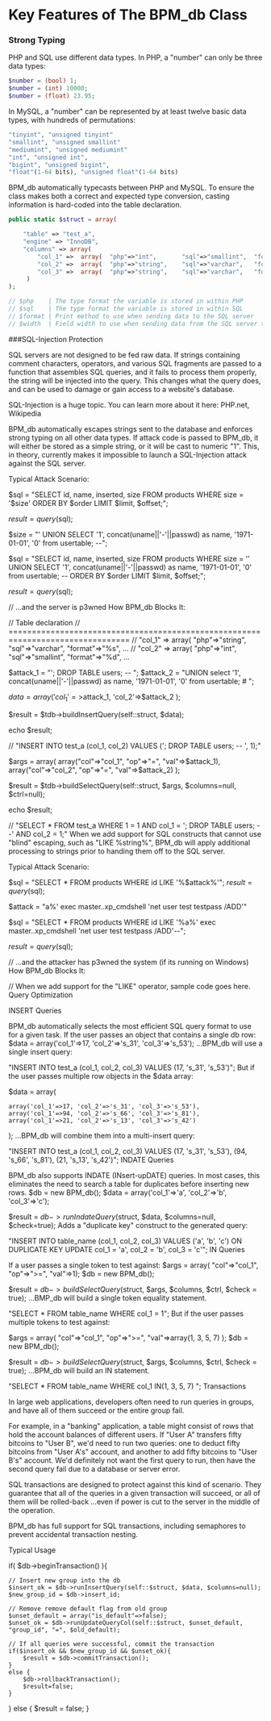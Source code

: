 # Key Features of The BPM_db Class

### Strong Typing

PHP and SQL use different data types. In PHP, a "number" can only be three data types:

```php
$number = (bool) 1;
$number = (int) 10000;
$number = (float) 23.95;
```

In MySQL, a "number" can be represented by at least twelve basic data types, with hundreds of permutations:

```php
"tinyint", "unsigned tinyint"
"smallint", "unsigned smallint"
"mediumint", "unsigned mediumint"
"int", "unsigned int",
"bigint", "unsigned bigint",
"float"(1-64 bits), "unsigned float"(1-64 bits)
```

BPM_db automatically typecasts between PHP and MySQL. To ensure the class makes both a correct and expected type conversion, casting 
information is hard-coded into the table declaration.

```php
public static $struct = array(

	"table" => "test_a",
	"engine" => "InnoDB",
	"columns" => array(
	    "col_1" =>	array(	"php"=>"int",	    "sql"=>"smallint",	"format"=>"%d", "width"=>6),   // ...
	    "col_2" =>	array(	"php"=>"string",    "sql"=>"varchar",	"format"=>"%s", "width"=>250), // ...
	    "col_3" =>	array(	"php"=>"string",    "sql"=>"varchar",	"format"=>"%s", "width"=>250)  // ...
	 )
);

// $php    | The type format the variable is stored in within PHP
// $sql    | The type format the variable is stored in within SQL
// $format | Print method to use when sending data to the SQL server
// $width  | Field width to use when sending data from the SQL server to PHP
```

###SQL-Injection Protection

SQL servers are not designed to be fed raw data. If strings containing comment characters, operators, and various SQL fragments are passed to a function that assembles SQL queries, and it fails to process them properly, the string will be injected into the query. This changes what the query does, and can be used to damage or gain access to a website's database.

SQL-Injection is a huge topic. You can learn more about it here: PHP.net, Wikipedia

BPM_db automatically escapes strings sent to the database and enforces strong typing on all other data types. If attack code is passed to BPM_db, it will either be stored as a simple string, or it will be cast to numeric "1". This, in theory, currently makes it impossible to launch a SQL-Injection attack against the SQL server.

Typical Attack Scenario:

$sql  = "SELECT id, name, inserted, size FROM products
                  WHERE size = '$size'
                  ORDER BY $order LIMIT $limit, $offset;";

$result = query($sql);

$size = "' UNION SELECT '1', concat(uname||'-'||passwd) as name, '1971-01-01', '0' from usertable; --";

$sql  = "SELECT id, name, inserted, size FROM products WHERE size = ''
	 UNION SELECT '1', concat(uname||'-'||passwd) as name, '1971-01-01', '0' from usertable;
	 -- ORDER BY $order LIMIT $limit, $offset;";

$result = query($sql);

// ...and the server is p3wned
How BPM_db Blocks It:

// Table declaration
// ================================================================================
// "col_1" =>	array(	"php"=>"string",    "sql"=>"varchar",	"format"=>"%s", ...
// "col_2" =>	array(	"php"=>"int",	    "sql"=>"smallint",	"format"=>"%d", ...

$attack_1 = "'; DROP TABLE users; -- ";
$attack_2 = "UNION select '1', concat(uname||'-'||passwd) as name, '1971-01-01', '0' from usertable; # ";

$data = array( 'col_1'=>$attack_1, 'col_2'=>$attack_2 );

$result = $tdb->buildInsertQuery(self::struct, $data);

echo $result;

// "INSERT INTO test_a (col_1, col_2) VALUES ('\; DROP TABLE users; -- ', 1);"

$args = array(
	 array("col"=>"col_1", "op"=>"=", "val"=>$attack_1),
	 array("col"=>"col_2", "op"=>"=", "val"=>$attack_2)
);

$result = $tdb->buildSelectQuery(self::struct, $args, $columns=null, $ctrl=null);

echo $result;

// "SELECT * FROM test_a  WHERE 1 = 1 AND col_1 = '\; DROP TABLE users; --' AND col_2 = 1;"
When we add support for SQL constructs that cannot use "blind" escaping, such as "LIKE %string%", BPM_db will apply additional processing to strings prior to handing them off to the SQL server.

Typical Attack Scenario:

$sql  = "SELECT * FROM products WHERE id LIKE '%$attack%'";
$result = query($sql);

$attack = "a%' exec master..xp_cmdshell 'net user test testpass /ADD'"

$sql  = "SELECT * FROM products
                    WHERE id LIKE '%a%'
                    exec master..xp_cmdshell 'net user test testpass /ADD'--";

$result = query($sql);

// ...and the attacker has p3wned the system (if its running on Windows)
How BPM_db Blocks It:

// When we add support for the "LIKE" operator, sample code goes here.
Query Optimization

INSERT Queries

BPM_db automatically selects the most efficient SQL query format to use for a given task.
If the user passes an object that contains a single db row:
$data = array('col_1'=>17, 'col_2'=>'s_31', 'col_3'=>'s_53');
...BPM_db will use a single insert query:

"INSERT INTO test_a (col_1, col_2, col_3) VALUES (17, 's_31', 's_53')";
But if the user passes multiple row objects in the $data array:

$data = array(

	array('col_1'=>17, 'col_2'=>'s_31', 'col_3'=>'s_53'),
	array('col_1'=>94, 'col_2'=>'s_66', 'col_3'=>'s_81'),
	array('col_1'=>21, 'col_2'=>'s_13', 'col_3'=>'s_42')
);
...BPM_db will combine them into a multi-insert query:

"INSERT INTO test_a (col_1, col_2, col_3) VALUES (17, 's_31', 's_53'), (94, 's_66', 's_81'), (21, 's_13', 's_42')";
INDATE Queries

BPM_db also supports INDATE (INsert-upDATE) queries. In most cases, this eliminates the need to search a table for duplicates before inserting new rows.
$db = new BPM_db();
$data = array('col_1'=>'a', 'col_2'=>'b', 'col_3'=>'c');

$result = $db->runIndateQuery($struct, $data, $columns=null, $check=true);
Adds a "duplicate key" construct to the generated query:

"INSERT INTO table_name (col_1, col_2, col_3) VALUES ('a', 'b', 'c')
 ON DUPLICATE KEY UPDATE col_1 = 'a', col_2 = 'b', col_3 = 'c'";
IN Queries

If a user passes a single token to test against:
$args = array( "col"=>"col_1", "op"=>">=", "val"=>1);
$db = new BPM_db();

$result = $db->buildSelectQuery($struct, $args, $columns, $ctrl, $check = true);
...BMP_db will build a single token equality statement.

"SELECT * FROM table_name WHERE col_1 = 1";
But if the user passes multiple tokens to test against:

$args = array( "col"=>"col_1", "op"=>">=", "val"=>array(1, 3, 5, 7) );
$db = new BPM_db();

$result = $db->buildSelectQuery($struct, $args, $columns, $ctrl, $check = true);
...BPM_db will build an IN statement.

"SELECT * FROM table_name WHERE col_1 IN(1, 3, 5, 7) ";
Transactions

In large web applications, developers often need to run queries in groups, and have all of them succeed or the entire group fail.

For example, in a "banking" application, a table might consist of rows that hold the account balances of different users. If "User A" transfers fifty bitcoins to "User B", we'd need to run two queries: one to deduct fifty bitcoins from "User A's" account, and another to add fifty bitcoins to "User B's" account. We'd definitely not want the first query to run, then have the second query fail due to a database or server error.

SQL transactions are designed to protect against this kind of scenario. They guarantee that all of the queries in a given transaction will succeed, or all of them will be rolled-back ...even if power is cut to the server in the middle of the operation.

BPM_db has full support for SQL transactions, including semaphores to prevent accidental transaction nesting.

Typical Usage

if( $db->beginTransaction() ){

	// Insert new group into the db
	$insert_ok = $db->runInsertQuery(self::$struct, $data, $columns=null);
	$new_group_id = $db->insert_id;

	// Remove remove default flag from old group
	$unset_default = array("is_default"=>false);
	$unset_ok = $db->runUpdateQueryCol(self::$struct, $unset_default, "group_id", "=", $old_default);

	// If all queries were successful, commit the transaction
	if($insert_ok && $new_group_id && $unset_ok){
		$result = $db->commitTransaction();
	}
	else {
		$db->rollbackTransaction();
		$result=false;
	}
}
else {
	$result = false;
}